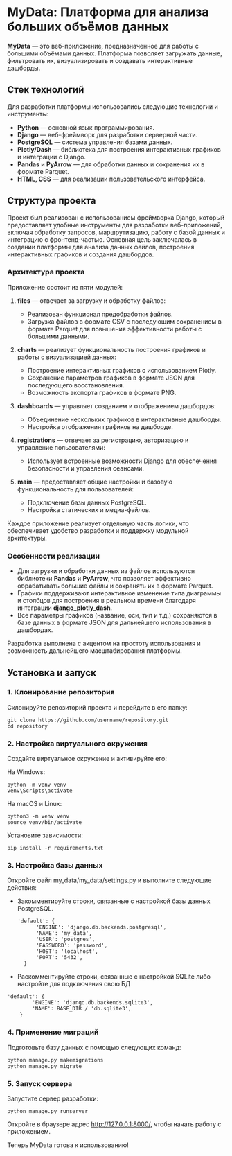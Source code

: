 # MyData: Платформа для анализа больших объёмов данных

**MyData** — это веб-приложение, предназначенное для работы с большими объёмами данных. Платформа позволяет загружать данные, фильтровать их, визуализировать и создавать интерактивные дашборды.

## Стек технологий

Для разработки платформы использовались следующие технологии и инструменты:

- **Python** — основной язык программирования.
- **Django** — веб-фреймворк для разработки серверной части.
- **PostgreSQL** — система управления базами данных.
- **Plotly/Dash** — библиотека для построения интерактивных графиков и интеграции с Django.
- **Pandas** и **PyArrow** — для обработки данных и сохранения их в формате Parquet.
- **HTML, CSS** — для реализации пользовательского интерфейса.

## Структура проекта

Проект был реализован с использованием фреймворка Django, который предоставляет удобные инструменты для разработки веб-приложений, включая обработку запросов, маршрутизацию, работу с базой данных и интеграцию с фронтенд-частью. Основная цель заключалась в создании платформы для анализа данных файлов, построения интерактивных графиков и создания дашбордов.

### Архитектура проекта

Приложение состоит из пяти модулей:

1. **files** — отвечает за загрузку и обработку файлов:
   - Реализован функционал предобработки файлов.
   - Загрузка файлов в формате CSV с последующим сохранением в формате Parquet для повышения эффективности работы с большими данными.

2. **charts** — реализует функциональность построения графиков и работы с визуализацией данных:
   - Построение интерактивных графиков с использованием Plotly.
   - Сохранение параметров графиков в формате JSON для последующего восстановления.
   - Возможность экспорта графиков в формате PNG.

3. **dashboards** — управляет созданием и отображением дашбордов:
   - Объединение нескольких графиков в интерактивные дашборды.
   - Настройка отображения графиков на дашборде.

4. **registrations** — отвечает за регистрацию, авторизацию и управление пользователями:
   - Использует встроенные возможности Django для обеспечения безопасности и управления сеансами.

5. **main** — предоставляет общие настройки и базовую функциональность для пользователей:
   - Подключение базы данных PostgreSQL.
   - Настройка статических и медиа-файлов.

Каждое приложение реализует отдельную часть логики, что обеспечивает удобство разработки и поддержку модульной архитектуры.

### Особенности реализации

- Для загрузки и обработки данных из файлов используются библиотеки **Pandas** и **PyArrow**, что позволяет эффективно обрабатывать большие файлы и сохранять их в формате Parquet.
- Графики поддерживают интерактивное изменение типа диаграммы и столбцов для построения в реальном времени благодаря интеграции **django_plotly_dash**.
- Все параметры графиков (название, оси, тип и т.д.) сохраняются в базе данных в формате JSON для дальнейшего использования в дашбордах.

Разработка выполнена с акцентом на простоту использования и возможность дальнейшего масштабирования платформы.

## Установка и запуск

### 1. Клонирование репозитория
Склонируйте репозиторий проекта и перейдите в его папку:
```
git clone https://github.com/username/repository.git
cd repository
```
### 2. Настройка виртуального окружения
Создайте виртуальное окружение и активируйте его:

На Windows:

```
python -m venv venv
venv\Scripts\activate
```
На macOS и Linux:

```
python3 -m venv venv
source venv/bin/activate
```
Установите зависимости:

```
pip install -r requirements.txt
```
### 3. Настройка базы данных
Откройте файл my_data/my_data/settings.py и выполните следующие действия:

- Закомментируйте строки, связанные с настройкой базы данных PostgreSQL.
  ```
  'default': {
        'ENGINE': 'django.db.backends.postgresql',
        'NAME': 'my_data',
        'USER': 'postgres',
        'PASSWORD': 'password',
        'HOST': 'localhost',
        'PORT': '5432',
    }
  ```
- Раскомментируйте строки, связанные с настройкой SQLite либо настройте для подключения свою БД
```
'default': {
        'ENGINE': 'django.db.backends.sqlite3',
        'NAME': BASE_DIR / 'db.sqlite3',
    }
```
### 4. Применение миграций
Подготовьте базу данных с помощью следующих команд:

```
python manage.py makemigrations
python manage.py migrate
```
### 5. Запуск сервера
Запустите сервер разработки:

```
python manage.py runserver
```
Откройте в браузере адрес http://127.0.0.1:8000/, чтобы начать работу с приложением.

Теперь MyData готова к использованию!
